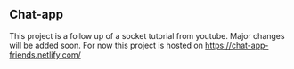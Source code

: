 ## Chat-app

This project is a follow up of a socket tutorial from youtube. Major changes will be added soon.
For now this project is hosted on https://chat-app-friends.netlify.com/